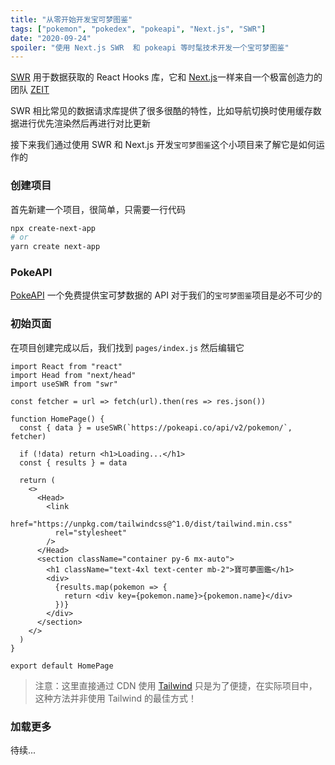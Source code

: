 ```yaml
---
title: "从零开始开发宝可梦图鉴"
tags: ["pokemon", "pokedex", "pokeapi", "Next.js", "SWR"]
date: "2020-09-24"
spoiler: "使用 Next.js SWR  和 pokeapi 等时髦技术开发一个宝可梦图鉴"
---
```


[SWR](https://swr.vercel.app/) 用于数据获取的 React Hooks 库，它和 [Next.js](https://nextjs.org/)一样来自一个极富创造力的团队 [ZEIT](https://zeit.co/)

SWR 相比常见的数据请求库提供了很多很酷的特性，比如导航切换时使用缓存数据进行优先渲染然后再进行对比更新

接下来我们通过使用 SWR 和 Next.js 开发`宝可梦图鉴`这个小项目来了解它是如何运作的

### 创建项目

首先新建一个项目，很简单，只需要一行代码

```bash
npx create-next-app
# or
yarn create next-app
```

### PokeAPI

[PokeAPI](https://pokeapi.co/) 一个免费提供宝可梦数据的 API 对于我们的`宝可梦图鉴`项目是必不可少的

### 初始页面

在项目创建完成以后，我们找到 `pages/index.js` 然后编辑它

```jsx{16-19}
import React from "react"
import Head from "next/head"
import useSWR from "swr"

const fetcher = url => fetch(url).then(res => res.json())

function HomePage() {
  const { data } = useSWR(`https://pokeapi.co/api/v2/pokemon/`, fetcher)

  if (!data) return <h1>Loading...</h1>
  const { results } = data

  return (
    <>
      <Head>
        <link
          href="https://unpkg.com/tailwindcss@^1.0/dist/tailwind.min.css"
          rel="stylesheet"
        />
      </Head>
      <section className="container py-6 mx-auto">
        <h1 className="text-4xl text-center mb-2">寶可夢圖鑑</h1>
        <div>
          {results.map(pokemon => {
            return <div key={pokemon.name}>{pokemon.name}</div>
          })}
        </div>
      </section>
    </>
  )
}

export default HomePage
```

> 注意：这里直接通过 CDN 使用 [Tailwind](https://tailwindcss.com/) 只是为了便捷，在实际项目中，这种方法并非使用 Tailwind 的最佳方式！

### 加载更多

待续...
